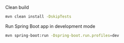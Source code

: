 Clean build
```sh
mvn clean install -DskipTests
```

Run Spring Boot app in development mode
```sh
mvn spring-boot:run -Dspring-boot.run.profiles=dev
```
